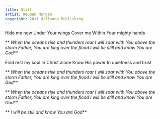 ```yaml
---
title: Still
artist: Reuben Morgan
copyright: 2011 Hillsong Publishing
---
```

Hide me now
Under Your wings
Cover me
Within Your mighty hands

 ** *When the oceans rise and thunders roar
  I will soar with You above the storm
  Father, You are king over the flood
  I will be still
   and know You are God***

Find rest my soul
In Christ alone
Know His power
In quietness and trust

 ** *When the oceans rise and thunders roar
  I will soar with You above the storm
  Father, You are king over the flood
  I will be still
   and know You are God***

 ** *When the oceans rise and thunders roar
  I will soar with You above the storm
  Father, You are king over the flood
  I will be still
   and know You are God***

 ** *I will be still
   and know You are God***